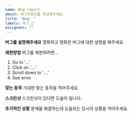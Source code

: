 ```yaml
---
name: Bug report
about: 버그리포트를 작성해주세요.
title: "Bug: "
labels: 버그 🐞
assignees: ""
---
```


**버그를 설명해주세요**
명확하고 정확한 버그에 대한 설명을 해주세요.

**재현방법**
버그를 재현하려면...

1. Go to '...'
2. Click on '....'
3. Scroll down to '....'
4. See error

**맞는 동작**
기대한 맞는 동작을 적어주세요.

**스크린샷**
스크린샷이 있다면 도움이 됩니다.

**추가적인 상황**
문제를 해결하는데 도움되는 당시의 상황을 적어주세요.
